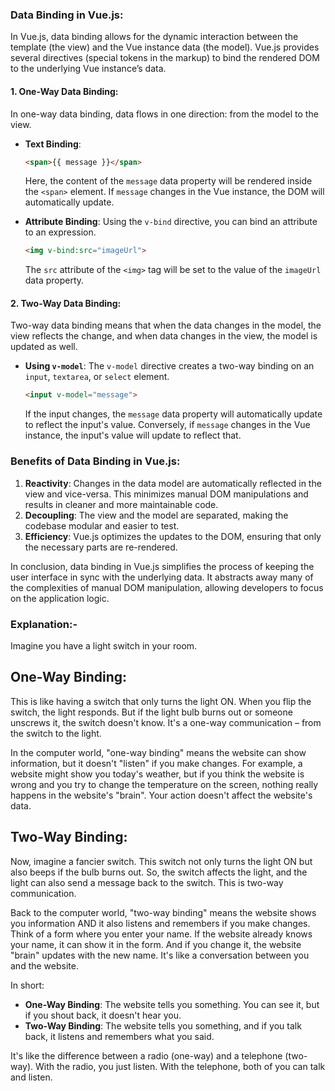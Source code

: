 ### Data Binding in Vue.js:

In Vue.js, data binding allows for the dynamic interaction between the template (the view) and the Vue instance data (the model). Vue.js provides several directives (special tokens in the markup) to bind the rendered DOM to the underlying Vue instance’s data.

#### 1. **One-Way Data Binding**:

In one-way data binding, data flows in one direction: from the model to the view. 

- **Text Binding**: 
  ```html
  <span>{{ message }}</span>
  ```
  Here, the content of the `message` data property will be rendered inside the `<span>` element. If `message` changes in the Vue instance, the DOM will automatically update.

- **Attribute Binding**:
  Using the `v-bind` directive, you can bind an attribute to an expression.
  ```html
  <img v-bind:src="imageUrl">
  ```
  The `src` attribute of the `<img>` tag will be set to the value of the `imageUrl` data property.

#### 2. **Two-Way Data Binding**:

Two-way data binding means that when the data changes in the model, the view reflects the change, and when data changes in the view, the model is updated as well.

- **Using `v-model`**:
  The `v-model` directive creates a two-way binding on an `input`, `textarea`, or `select` element.
  ```html
  <input v-model="message">
  ```
  If the input changes, the `message` data property will automatically update to reflect the input's value. Conversely, if `message` changes in the Vue instance, the input's value will update to reflect that.

### Benefits of Data Binding in Vue.js:

1. **Reactivity**: Changes in the data model are automatically reflected in the view and vice-versa. This minimizes manual DOM manipulations and results in cleaner and more maintainable code.
2. **Decoupling**: The view and the model are separated, making the codebase modular and easier to test.
3. **Efficiency**: Vue.js optimizes the updates to the DOM, ensuring that only the necessary parts are re-rendered.

In conclusion, data binding in Vue.js simplifies the process of keeping the user interface in sync with the underlying data. It abstracts away many of the complexities of manual DOM manipulation, allowing developers to focus on the application logic.

### Explanation:-

Imagine you have a light switch in your room. 

## One-Way Binding:
This is like having a switch that only turns the light ON. When you flip the switch, the light responds. But if the light bulb burns out or someone unscrews it, the switch doesn't know. It's a one-way communication – from the switch to the light.

In the computer world, "one-way binding" means the website can show information, but it doesn't "listen" if you make changes. For example, a website might show you today's weather, but if you think the website is wrong and you try to change the temperature on the screen, nothing really happens in the website's "brain". Your action doesn't affect the website's data.

## Two-Way Binding:
Now, imagine a fancier switch. This switch not only turns the light ON but also beeps if the bulb burns out. So, the switch affects the light, and the light can also send a message back to the switch. This is two-way communication.

Back to the computer world, "two-way binding" means the website shows you information AND it also listens and remembers if you make changes. Think of a form where you enter your name. If the website already knows your name, it can show it in the form. And if you change it, the website "brain" updates with the new name. It's like a conversation between you and the website.

In short:
- **One-Way Binding**: The website tells you something. You can see it, but if you shout back, it doesn't hear you.
- **Two-Way Binding**: The website tells you something, and if you talk back, it listens and remembers what you said.

It's like the difference between a radio (one-way) and a telephone (two-way). With the radio, you just listen. With the telephone, both of you can talk and listen.


